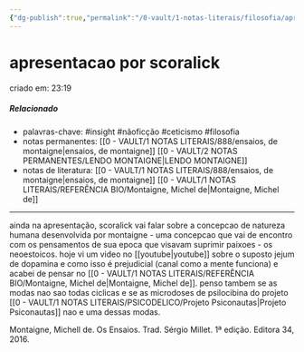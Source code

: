 ```yaml
---
{"dg-publish":true,"permalink":"/0-vault/1-notas-literais/filosofia/apresentacao-por-scoralick/","tags":["insight","nãoficção","ceticismo","filosofia"],"dgHomeLink":true,"dgShowLocalGraph":true,"dgShowFileTree":true,"dgEnableSearch":true,"noteIcon":""}
---
```


# apresentacao por scoralick
criado em: 23:19

##### Relacionado
- palavras-chave: #insight #nãoficção #ceticismo #filosofia
- notas permanentes: [[0 - VAULT/1 NOTAS LITERAIS/888/ensaios, de montaigne\|ensaios, de montaigne]] [[0 - VAULT/2 NOTAS PERMANENTES/LENDO MONTAIGNE\|LENDO MONTAIGNE]]
- notas de literatura: 
[[0 - VAULT/1 NOTAS LITERAIS/888/ensaios, de montaigne\|ensaios, de montaigne]]
[[0 - VAULT/1 NOTAS LITERAIS/REFERÊNCIA BIO/Montaigne, Michel de\|Montaigne, Michel de]]

---
ainda na apresentação, scoralick vai falar sobre a concepcao de natureza humana desenvolvida por montaigne - uma concepcao que vai de encontro com os pensamentos de sua epoca que visavam suprimir paixoes - os neoestoicos. 
hoje vi um video no [[youtube\|youtube]] sobre o suposto jejum de dopamina e como isso é prejudicial (canal como a mente funciona) e acabei de pensar no [[0 - VAULT/1 NOTAS LITERAIS/REFERÊNCIA BIO/Montaigne, Michel de\|Montaigne, Michel de]]. penso tambem se as modas nao sao todas ciclicas e se as microdoses de psilocibina do projeto [[0 - VAULT/1 NOTAS LITERAIS/PSICODELICO/Projeto Psiconautas\|Projeto Psiconautas]] nao e uma dessas modas.


<div class="transclusion internal-embed is-loaded"><div class="markdown-embed">



Montaigne, Michell de. Os Ensaios. Trad. Sérgio Millet. 1ª edição. Editora 34, 2016. 

</div></div>
